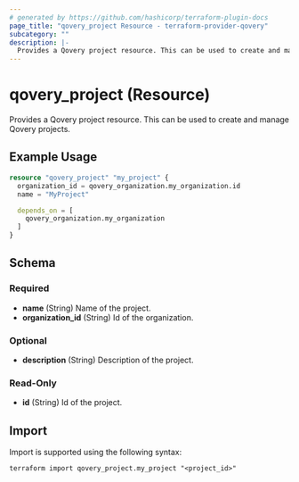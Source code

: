 ```yaml
---
# generated by https://github.com/hashicorp/terraform-plugin-docs
page_title: "qovery_project Resource - terraform-provider-qovery"
subcategory: ""
description: |-
  Provides a Qovery project resource. This can be used to create and manage Qovery projects.
---
```


# qovery_project (Resource)

Provides a Qovery project resource. This can be used to create and manage Qovery projects.

## Example Usage

```terraform
resource "qovery_project" "my_project" {
  organization_id = qovery_organization.my_organization.id
  name = "MyProject"

  depends_on = [
    qovery_organization.my_organization
  ]
}
```

<!-- schema generated by tfplugindocs -->
## Schema

### Required

- **name** (String) Name of the project.
- **organization_id** (String) Id of the organization.

### Optional

- **description** (String) Description of the project.

### Read-Only

- **id** (String) Id of the project.

## Import

Import is supported using the following syntax:

```shell
terraform import qovery_project.my_project "<project_id>"
```
